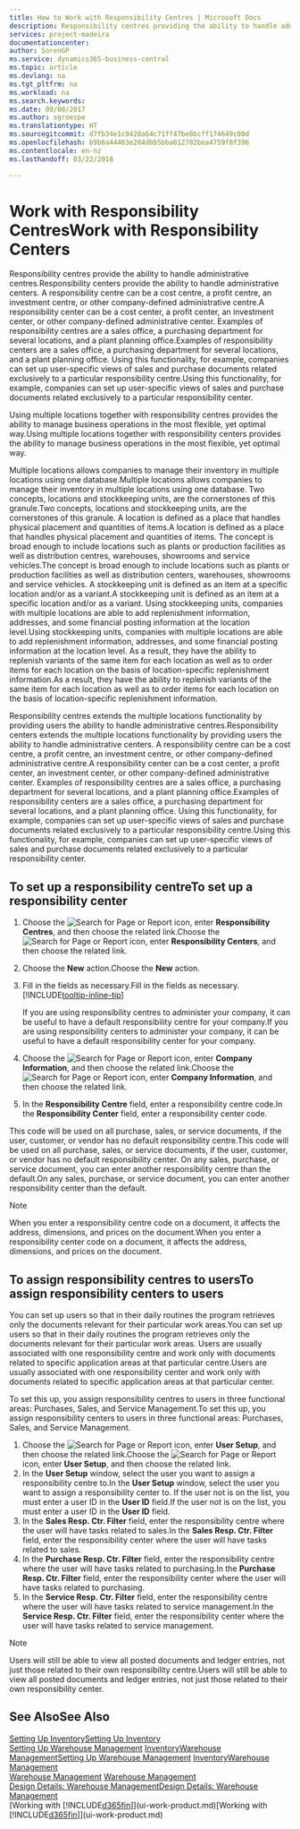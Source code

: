 ```yaml
---
title: How to Work with Responsibility Centres | Microsoft Docs
description: Responsibility centres providing the ability to handle administrative centres. A responsibility centre can be a cost centre, a profit centre, an investment centre, or other company-defined administrative centre.
services: project-madeira
documentationcenter: 
author: SorenGP
ms.service: dynamics365-business-central
ms.topic: article
ms.devlang: na
ms.tgt_pltfrm: na
ms.workload: na
ms.search.keywords: 
ms.date: 09/08/2017
ms.author: sgroespe
ms.translationtype: HT
ms.sourcegitcommit: d7fb34e1c9428a64c71ff47be8bcff174649c00d
ms.openlocfilehash: b9b6a44463e204dbb5bba012782bea4759f8f396
ms.contentlocale: en-nz
ms.lasthandoff: 03/22/2018

---
```

# <a name="work-with-responsibility-centers"></a><span data-ttu-id="ec463-104">Work with Responsibility Centres</span><span class="sxs-lookup"><span data-stu-id="ec463-104">Work with Responsibility Centers</span></span>
<span data-ttu-id="ec463-105">Responsibility centres provide the ability to handle administrative centres.</span><span class="sxs-lookup"><span data-stu-id="ec463-105">Responsibility centers provide the ability to handle administrative centers.</span></span> <span data-ttu-id="ec463-106">A responsibility centre can be a cost centre, a profit centre, an investment centre, or other company-defined administrative centre.</span><span class="sxs-lookup"><span data-stu-id="ec463-106">A responsibility center can be a cost center, a profit center, an investment center, or other company-defined administrative center.</span></span> <span data-ttu-id="ec463-107">Examples of responsibility centres are a sales office, a purchasing department for several locations, and a plant planning office.</span><span class="sxs-lookup"><span data-stu-id="ec463-107">Examples of responsibility centers are a sales office, a purchasing department for several locations, and a plant planning office.</span></span> <span data-ttu-id="ec463-108">Using this functionality, for example, companies can set up user-specific views of sales and purchase documents related exclusively to a particular responsibility centre.</span><span class="sxs-lookup"><span data-stu-id="ec463-108">Using this functionality, for example, companies can set up user-specific views of sales and purchase documents related exclusively to a particular responsibility center.</span></span>  

<span data-ttu-id="ec463-109">Using multiple locations together with responsibility centres provides the ability to manage business operations in the most flexible, yet optimal way.</span><span class="sxs-lookup"><span data-stu-id="ec463-109">Using multiple locations together with responsibility centers provides the ability to manage business operations in the most flexible, yet optimal way.</span></span>

<span data-ttu-id="ec463-110">Multiple locations allows companies to manage their inventory in multiple locations using one database.</span><span class="sxs-lookup"><span data-stu-id="ec463-110">Multiple locations allows companies to manage their inventory in multiple locations using one database.</span></span> <span data-ttu-id="ec463-111">Two concepts, locations and stockkeeping units, are the cornerstones of this granule.</span><span class="sxs-lookup"><span data-stu-id="ec463-111">Two concepts, locations and stockkeeping units, are the cornerstones of this granule.</span></span> <span data-ttu-id="ec463-112">A location is defined as a place that handles physical placement and quantities of items.</span><span class="sxs-lookup"><span data-stu-id="ec463-112">A location is defined as a place that handles physical placement and quantities of items.</span></span> <span data-ttu-id="ec463-113">The concept is broad enough to include locations such as plants or production facilities as well as distribution centres, warehouses, showrooms and service vehicles.</span><span class="sxs-lookup"><span data-stu-id="ec463-113">The concept is broad enough to include locations such as plants or production facilities as well as distribution centers, warehouses, showrooms and service vehicles.</span></span> <span data-ttu-id="ec463-114">A stockkeeping unit is defined as an item at a specific location and/or as a variant.</span><span class="sxs-lookup"><span data-stu-id="ec463-114">A stockkeeping unit is defined as an item at a specific location and/or as a variant.</span></span> <span data-ttu-id="ec463-115">Using stockkeeping units, companies with multiple locations are able to add replenishment information, addresses, and some financial posting information at the location level.</span><span class="sxs-lookup"><span data-stu-id="ec463-115">Using stockkeeping units, companies with multiple locations are able to add replenishment information, addresses, and some financial posting information at the location level.</span></span> <span data-ttu-id="ec463-116">As a result, they have the ability to replenish variants of the same item for each location as well as to order items for each location on the basis of location-specific replenishment information.</span><span class="sxs-lookup"><span data-stu-id="ec463-116">As a result, they have the ability to replenish variants of the same item for each location as well as to order items for each location on the basis of location-specific replenishment information.</span></span>  

<span data-ttu-id="ec463-117">Responsibility centres extends the multiple locations functionality by providing users the ability to handle administrative centres.</span><span class="sxs-lookup"><span data-stu-id="ec463-117">Responsibility centers extends the multiple locations functionality by providing users the ability to handle administrative centers.</span></span> <span data-ttu-id="ec463-118">A responsibility centre can be a cost centre, a profit centre, an investment centre, or other company-defined administrative centre.</span><span class="sxs-lookup"><span data-stu-id="ec463-118">A responsibility center can be a cost center, a profit center, an investment center, or other company-defined administrative center.</span></span> <span data-ttu-id="ec463-119">Examples of responsibility centres are a sales office, a purchasing department for several locations, and a plant planning office.</span><span class="sxs-lookup"><span data-stu-id="ec463-119">Examples of responsibility centers are a sales office, a purchasing department for several locations, and a plant planning office.</span></span> <span data-ttu-id="ec463-120">Using this functionality, for example, companies can set up user-specific views of sales and purchase documents related exclusively to a particular responsibility centre.</span><span class="sxs-lookup"><span data-stu-id="ec463-120">Using this functionality, for example, companies can set up user-specific views of sales and purchase documents related exclusively to a particular responsibility center.</span></span>

## <a name="to-set-up-a-responsibility-center"></a><span data-ttu-id="ec463-121">To set up a responsibility centre</span><span class="sxs-lookup"><span data-stu-id="ec463-121">To set up a responsibility center</span></span>  
1.  <span data-ttu-id="ec463-122">Choose the ![Search for Page or Report](media/ui-search/search_small.png "Search for Page or Report icon") icon, enter **Responsibility Centres**, and then choose the related link.</span><span class="sxs-lookup"><span data-stu-id="ec463-122">Choose the ![Search for Page or Report](media/ui-search/search_small.png "Search for Page or Report icon") icon, enter **Responsibility Centers**, and then choose the related link.</span></span>  
2.  <span data-ttu-id="ec463-123">Choose the **New** action.</span><span class="sxs-lookup"><span data-stu-id="ec463-123">Choose the **New** action.</span></span>  
3.  <span data-ttu-id="ec463-124">Fill in the fields as necessary.</span><span class="sxs-lookup"><span data-stu-id="ec463-124">Fill in the fields as necessary.</span></span> [!INCLUDE[tooltip-inline-tip](includes/tooltip-inline-tip_md.md)]  

    <span data-ttu-id="ec463-125">If you are using responsibility centres to administer your company, it can be useful to have a default responsibility centre for your company.</span><span class="sxs-lookup"><span data-stu-id="ec463-125">If you are using responsibility centers to administer your company, it can be useful to have a default responsibility center for your company.</span></span>
4. <span data-ttu-id="ec463-126">Choose the ![Search for Page or Report](media/ui-search/search_small.png "Search for Page or Report icon") icon, enter **Company Information**, and then choose the related link.</span><span class="sxs-lookup"><span data-stu-id="ec463-126">Choose the ![Search for Page or Report](media/ui-search/search_small.png "Search for Page or Report icon") icon, enter **Company Information**, and then choose the related link.</span></span>
5. <span data-ttu-id="ec463-127">In the **Responsibility Centre** field, enter a responsibility centre code.</span><span class="sxs-lookup"><span data-stu-id="ec463-127">In the **Responsibility Center** field, enter a responsibility center code.</span></span>

<span data-ttu-id="ec463-128">This code will be used on all purchase, sales, or service documents, if the user, customer, or vendor has no default responsibility centre.</span><span class="sxs-lookup"><span data-stu-id="ec463-128">This code will be used on all purchase, sales, or service documents, if the user, customer, or vendor has no default responsibility center.</span></span> <span data-ttu-id="ec463-129">On any sales, purchase, or service document, you can enter another responsibility centre than the default.</span><span class="sxs-lookup"><span data-stu-id="ec463-129">On any sales, purchase, or service document, you can enter another responsibility center than the default.</span></span>

> [!NOTE]  
>  <span data-ttu-id="ec463-130">When you enter a responsibility centre code on a document, it affects the address, dimensions, and prices on the document.</span><span class="sxs-lookup"><span data-stu-id="ec463-130">When you enter a responsibility center code on a document, it affects the address, dimensions, and prices on the document.</span></span>  

## <a name="to-assign-responsibility-centers-to-users"></a><span data-ttu-id="ec463-131">To assign responsibility centres to users</span><span class="sxs-lookup"><span data-stu-id="ec463-131">To assign responsibility centers to users</span></span>  
<span data-ttu-id="ec463-132">You can set up users so that in their daily routines the program retrieves only the documents relevant for their particular work areas.</span><span class="sxs-lookup"><span data-stu-id="ec463-132">You can set up users so that in their daily routines the program retrieves only the documents relevant for their particular work areas.</span></span> <span data-ttu-id="ec463-133">Users are usually associated with one responsibility centre and work only with documents related to specific application areas at that particular centre.</span><span class="sxs-lookup"><span data-stu-id="ec463-133">Users are usually associated with one responsibility center and work only with documents related to specific application areas at that particular center.</span></span>  

<span data-ttu-id="ec463-134">To set this up, you assign responsibility centres to users in three functional areas: Purchases, Sales, and Service Management.</span><span class="sxs-lookup"><span data-stu-id="ec463-134">To set this up, you assign responsibility centers to users in three functional areas: Purchases, Sales, and Service Management.</span></span>  

1.  <span data-ttu-id="ec463-135">Choose the ![Search for Page or Report](media/ui-search/search_small.png "Search for Page or Report icon") icon, enter **User Setup**, and then choose the related link.</span><span class="sxs-lookup"><span data-stu-id="ec463-135">Choose the ![Search for Page or Report](media/ui-search/search_small.png "Search for Page or Report icon") icon, enter **User Setup**, and then choose the related link.</span></span>  
2.  <span data-ttu-id="ec463-136">In the **User Setup** window, select the user you want to assign a responsibility centre to.</span><span class="sxs-lookup"><span data-stu-id="ec463-136">In the **User Setup** window, select the user you want to assign a responsibility center to.</span></span> <span data-ttu-id="ec463-137">If the user not is on the list, you must enter a user ID in the **User ID** field.</span><span class="sxs-lookup"><span data-stu-id="ec463-137">If the user not is on the list, you must enter a user ID in the **User ID** field.</span></span>  
3.  <span data-ttu-id="ec463-138">In the **Sales Resp. Ctr. Filter** field, enter the responsibility centre where the user will have tasks related to sales.</span><span class="sxs-lookup"><span data-stu-id="ec463-138">In the **Sales Resp. Ctr. Filter** field, enter the responsibility center where the user will have tasks related to sales.</span></span>  
4.  <span data-ttu-id="ec463-139">In the **Purchase Resp. Ctr. Filter** field, enter the responsibility centre where the user will have tasks related to purchasing.</span><span class="sxs-lookup"><span data-stu-id="ec463-139">In the **Purchase Resp. Ctr. Filter** field, enter the responsibility center where the user will have tasks related to purchasing.</span></span>  
5.  <span data-ttu-id="ec463-140">In the **Service Resp. Ctr. Filter** field, enter the responsibility centre where the user will have tasks related to service management.</span><span class="sxs-lookup"><span data-stu-id="ec463-140">In the **Service Resp. Ctr. Filter** field, enter the responsibility center where the user will have tasks related to service management.</span></span>  

> [!NOTE]  
>  <span data-ttu-id="ec463-141">Users will still be able to view all posted documents and ledger entries, not just those related to their own responsibility centre.</span><span class="sxs-lookup"><span data-stu-id="ec463-141">Users will still be able to view all posted documents and ledger entries, not just those related to their own responsibility center.</span></span>

## <a name="see-also"></a><span data-ttu-id="ec463-142">See Also</span><span class="sxs-lookup"><span data-stu-id="ec463-142">See Also</span></span>  
[<span data-ttu-id="ec463-143">Setting Up Inventory</span><span class="sxs-lookup"><span data-stu-id="ec463-143">Setting Up Inventory</span></span>](inventory-setup-inventory.md)  
<span data-ttu-id="ec463-144">[Setting Up Warehouse Management](warehouse-setup-warehouse.md)
[Inventory](inventory-manage-inventory.md)[Warehouse Management](warehouse-manage-warehouse.md)</span><span class="sxs-lookup"><span data-stu-id="ec463-144">[Setting Up Warehouse Management](warehouse-setup-warehouse.md)
[Inventory](inventory-manage-inventory.md)[Warehouse Management](warehouse-manage-warehouse.md)</span></span>  
<span data-ttu-id="ec463-145">[Warehouse Management](warehouse-manage-warehouse.md)  </span><span class="sxs-lookup"><span data-stu-id="ec463-145">[Warehouse Management](warehouse-manage-warehouse.md)  </span></span>  
[<span data-ttu-id="ec463-146">Design Details: Warehouse Management</span><span class="sxs-lookup"><span data-stu-id="ec463-146">Design Details: Warehouse Management</span></span>](design-details-warehouse-management.md)  
<span data-ttu-id="ec463-147">[Working with [!INCLUDE[d365fin](includes/d365fin_md.md)]](ui-work-product.md)</span><span class="sxs-lookup"><span data-stu-id="ec463-147">[Working with [!INCLUDE[d365fin](includes/d365fin_md.md)]](ui-work-product.md)</span></span>

